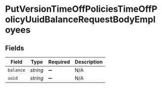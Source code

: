 # PutVersionTimeOffPoliciesTimeOffPolicyUuidBalanceRequestBodyEmployees


## Fields

| Field              | Type               | Required           | Description        |
| ------------------ | ------------------ | ------------------ | ------------------ |
| `balance`          | *string*           | :heavy_minus_sign: | N/A                |
| `uuid`             | *string*           | :heavy_minus_sign: | N/A                |